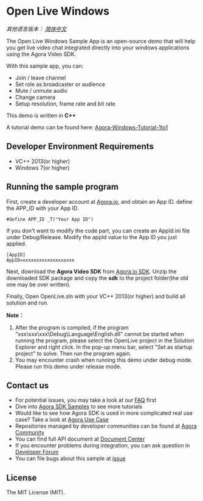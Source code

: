 # Open Live Windows

*其他语言版本： [简体中文](README.zh.md)*

The Open Live Windows Sample App is an open-source demo that will help you get live video chat integrated directly into your windows applications using the Agora Video SDK.

With this sample app, you can:

- Join / leave channel
- Set role as broadcaster or audience
- Mute / unmute audio
- Change camera
- Setup resolution, frame rate and bit rate

This demo is written in **C++**

A tutorial demo can be found here: [Agora-Windows-Tutorial-1to1](https://github.com/AgoraIO/Basic-Video-Call/tree/master/One-to-One-Video/Agora-Windows-Tutorial-1to1)

  
## Developer Environment Requirements
* VC++ 2013(or higher)
* Windows 7(or higher)

## Running the sample program
First, create a developer account at [Agora.io](https://dashboard.agora.io/signin/), and obtain an App ID. define the APP_ID with your App ID.

    #define APP_ID _T("Your App ID")

If you don't want to modify the code part, you can create an AppId.ini file under Debug/Release. Modify the appId value to the App ID you just applied.

    [AppID]
    AppID=xxxxxxxxxxxxxxxxxxx

Next, download the **Agora Video SDK** from [Agora.io SDK](https://www.agora.io/en/download/). Unzip the downloaded SDK package and copy the **sdk** to the project folder(the old one may be over written).

Finally, Open OpenLive.sln with your VC++ 2013(or higher) and build all solution and run.

**Note：**

  1. After the program is compiled, if the program "xxx\xxx\xxx\Debug\Language\English.dll" cannot be started when running the program, 
      please select the OpenLive project in the Solution Explorer and right click. In the pop-up menu bar, select "Set as startup project" to solve. Then run the program again.
  2. You may encounter crash when running this demo under debug mode. Please run this demo under release mode.


## Contact us
- For potential issues, you may take a look at our [FAQ](https://docs.agora.io/en/faq) first
- Dive into [Agora SDK Samples](https://github.com/AgoraIO) to see more tutorials
- Would like to see how Agora SDK is used in more complicated real use case? Take a look at [Agora Use Case](https://github.com/AgoraIO-usecase)
- Repositories managed by developer communities can be found at [Agora Community](https://github.com/AgoraIO-Community)
- You can find full API document at [Document Center](https://docs.agora.io/en/)
- If you encounter problems during integration, you can ask question in [Developer Forum](https://stackoverflow.com/questions/tagged/agora.io)
- You can file bugs about this sample at [issue](https://github.com/AgoraIO/Basic-Video-Call/issues)

 
## License

The MIT License (MIT).
